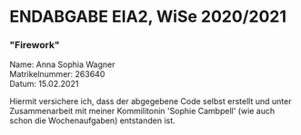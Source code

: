 # ENDABGABE EIA2, WiSe 2020/2021



### "Firework"

Name: Anna Sophia Wagner
<br> Matrikelnummer: 263640
<br> Datum: 15.02.2021

Hiermit versichere ich, dass der abgegebene Code selbst erstellt und unter Zusammenarbeit mit meiner Kommilitonin 'Sophie Cambpell' (wie auch schon die Wochenaufgaben) entstanden ist. 


